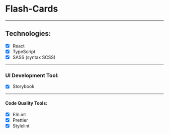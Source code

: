 # Flash-Cards

---
## Technologies:
- [x] React
- [x] TypeScript
- [x] SASS (syntax SCSS)
---
### UI Development Tool:
- [x] Storybook
---
#### Code Quality Tools:
- [x] ESLint
- [x] Prettier
- [x] Stylelint
